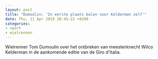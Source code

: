 ```yaml
---
layout: post
title: "Dumoulin: 'In eerste plaats balen voor Kelderman zelf'"
date: Thu, 11 Apr 2019 20:45:22 +0200
categories: 
- sport 
- wielrennen 
---
```


Wielrenner Tom Dumoulin over het ontbreken van meesterknecht Wilco Kelderman in de aankomende editie van de Giro d'Italia.
